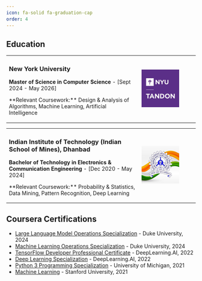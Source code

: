 ```yaml
---
icon: fa-solid fa-graduation-cap
order: 4
---
```

## Education

<table>
  <tr>
    <td width="70%">
      <h3>New York University</h3>
      <p><strong>Master of Science in Computer Science</strong> - [Sept 2024 - May 2026]</p>
      <p>**Relevant Coursework:** Design & Analysis of Algorithms, Machine Learning, Artificial Intelligence</p>
    </td>
    <td width="30%">
      <img src="files/education/nyu_tandon.jpg" alt="NYU Tandon" width="100"/>
    </td>
  </tr>
</table>
<table>
  <tr>
    <td width="70%">
      <h3>Indian Institute of Technology (Indian School of Mines), Dhanbad</h3>
      <p><strong>Bachelor of Technology in Electronics & Communication Engineering</strong> - [Dec 2020 - May 2024]</p>
      <p>**Relevant Coursework:** Probability & Statistics, Data Mining, Pattern Recognition, Deep Learning</p>
    </td>
    <td width="30%">
      <img src="files/education/iitism.jpg" alt="IIT-ISM" width="100"/>
    </td>
  </tr>
</table>

## Coursera Certifications

- [Large Language Model Operations Specialization](files/education/certifications/llmops.pdf) - Duke University, 2024
- [Machine Learning Operations Specialization](files/education/certifications/mlops.pdf) - Duke University, 2024
- [TensorFlow Developer Professional Certificate](files/education/certifications/tensorflow_developer.pdf) - DeepLearning.AI, 2022
- [Deep Learning Specialization](files/education/certifications/deep_learning.pdf) - DeepLearning.AI, 2022
- [Python 3 Programming Specialization](files/education/certifications/python3.pdf) - University of Michigan, 2021
- [Machine Learning](files/education/certifications/machine_learning.pdf) - Stanford University, 2021
